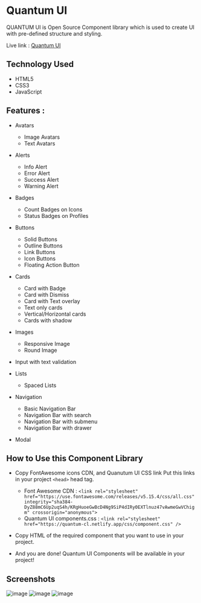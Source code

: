 # Quantum UI 

QUANTUM UI is Open Source Component library which is used to create UI with pre-defined structure and styling.

Live link : [Quantum UI](https://quantum-cl.netlify.app/)

## Technology Used

-  HTML5
-  CSS3
-  JavaScript

## Features : 

- Avatars
  - Image Avatars
  - Text Avatars
  
- Alerts
  - Info Alert
  - Error Alert
  - Success Alert
  - Warning Alert
  
- Badges
    - Count Badges on Icons
    - Status Badges on Profiles

- Buttons 
  - Solid Buttons
  - Outline Buttons
  - Link Buttons
  - Icon Buttons
  - Floating Action Button

- Cards
  - Card with Badge
  - Card with Dismiss
  - Card with Text overlay
  - Text only cards
  - Vertical/Horizontal cards
  - Cards with shadow

- Images

  - Responsive Image
  - Round Image

- Input with text validation

- Lists

  - Spaced Lists
  
- Navigation
  - Basic Navigation Bar
  - Navigation Bar with search
  - Navigation Bar with submenu
  - Navigation Bar with drawer

- Modal

## How to Use this Component Library

- Copy FontAwesome icons CDN, and Quanutum UI CSS link Put this links in your project `<head>` head tag.
  - Font Awesome CDN :
`<link rel="stylesheet" href="https://use.fontawesome.com/releases/v5.15.4/css/all.css"
        integrity="sha384-DyZ88mC6Up2uqS4h/KRgHuoeGwBcD4Ng9SiP4dIRy0EXTlnuz47vAwmeGwVChigm" crossorigin="anonymous">`
  - Quantum UI components.css :
`<link rel="stylesheet" href="https://quantum-cl.netlify.app/css/component.css" />`

- Copy HTML of the required component that you want to use in your project.
- And you are done! Quantum UI Components will be available in your project! 

## Screenshots
![image](https://user-images.githubusercontent.com/81930207/154870060-2ef8edf5-7bc4-4a9c-bb7f-eb225538027e.png)
![image](https://user-images.githubusercontent.com/81930207/154870223-445a325b-b9f9-46be-a165-1bd8816d1397.png)
![image](https://user-images.githubusercontent.com/81930207/154870255-b8fa5c59-0cee-4e02-8ada-5edaa8866039.png)



